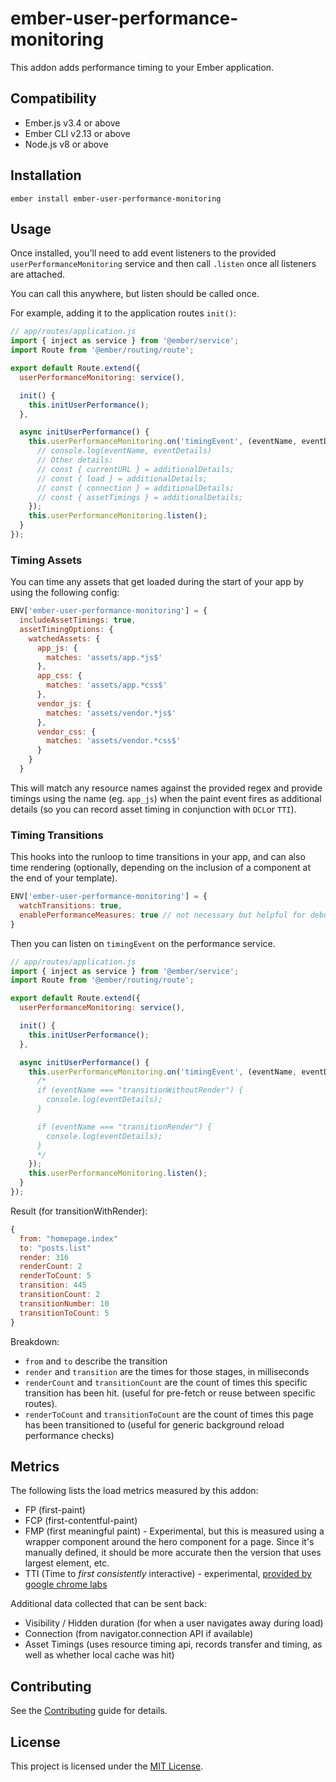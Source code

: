 ember-user-performance-monitoring
==============================================================================

This addon adds performance timing to your Ember application.


Compatibility
------------------------------------------------------------------------------

* Ember.js v3.4 or above
* Ember CLI v2.13 or above
* Node.js v8 or above


Installation
------------------------------------------------------------------------------

```
ember install ember-user-performance-monitoring
```

Usage
------------------------------------------------------------------------------

Once installed, you'll need to add event listeners to the provided `userPerformanceMonitoring` service and then call
`.listen` once all listeners are attached. 

You can call this anywhere, but listen should be called once.

For example, adding it to the application routes `init()`:

```js
// app/routes/application.js
import { inject as service } from '@ember/service';
import Route from '@ember/routing/route';

export default Route.extend({
  userPerformanceMonitoring: service(),

  init() {
    this.initUserPerformance();
  },

  async initUserPerformance() {
    this.userPerformanceMonitoring.on('timingEvent', (eventName, eventDetails, additionalDetails) => {
      // console.log(eventName, eventDetails)
      // Other details:
      // const { currentURL } = additionalDetails;
      // const { load } = additionalDetails;
      // const { connection } = additionalDetails;
      // const { assetTimings } = additionalDetails;
    });
    this.userPerformanceMonitoring.listen();
  }
});
```

### Timing Assets

You can time any assets that get loaded during the start of your app by using the following config:
```js
ENV['ember-user-performance-monitoring'] = {
  includeAssetTimings: true,
  assetTimingOptions: {
    watchedAssets: {
      app_js: {
        matches: 'assets/app.*js$'
      },
      app_css: {
        matches: 'assets/app.*css$'
      },
      vendor_js: {
        matches: 'assets/vendor.*js$'
      },
      vendor_css: {
        matches: 'assets/vendor.*css$'
      }
    }
  }
```

This will match any resource names against the provided regex and provide timings using the name (eg. `app_js`) when the paint event fires as additional details (so you can record asset timing in conjunction with `DCL`or `TTI`).

### Timing Transitions

This hooks into the runloop to time transitions in your app, and can also time rendering (optionally, depending on the inclusion of a component at the end of your template).

```js
ENV['ember-user-performance-monitoring'] = {
  watchTransitions: true,
  enablePerformanceMeasures: true // not necessary but helpful for debugging
}
```

Then you can listen on `timingEvent` on the performance service.
```js
// app/routes/application.js
import { inject as service } from '@ember/service';
import Route from '@ember/routing/route';

export default Route.extend({
  userPerformanceMonitoring: service(),

  init() {
    this.initUserPerformance();
  },

  async initUserPerformance() {
    this.userPerformanceMonitoring.on('timingEvent', (eventName, eventDetails, additionalDetails) => {
      /*
      if (eventName === "transitionWithoutRender") {
        console.log(eventDetails);
      }

      if (eventName === "transitionRender") {
        console.log(eventDetails);
      }
      */
    });
    this.userPerformanceMonitoring.listen();
  }
});
```

Result (for transitionWithRender):
```js
{
  from: "homepage.index"
  to: "posts.list"
  render: 316
  renderCount: 2
  renderToCount: 5
  transition: 445
  transitionCount: 2
  transitionNumber: 10
  transitionToCount: 5
}
```
Breakdown:
- `from` and `to` describe the transition
- `render` and `transition` are the times for those stages, in milliseconds
- `renderCount` and `transitionCount` are the count of times this specific transition has been hit. (useful for pre-fetch or reuse between specific routes).
- `renderToCount` and `transitionToCount` are the count of times this page has been transitioned to (useful for generic background reload performance checks)

Metrics
------------------------------------------------------------------------------
The following lists the load metrics measured by this addon:
- FP (first-paint)
- FCP (first-contentful-paint)
- FMP (first meaningful paint) - Experimental, but this is measured using a wrapper component around the hero component for a page. Since it's manually defined, it should be more accurate then the version that uses largest element, etc.
- TTI (Time to *first consistently* interactive) - experimental, [provided by google chrome labs](https://github.com/GoogleChromeLabs/tti-polyfill)

Additional data collected that can be sent back:
- Visibility / Hidden duration (for when a user navigates away during load)
- Connection (from navigator.connection API if available)
- Asset Timings (uses resource timing api, records transfer and timing, as well as whether local cache was hit)

Contributing
------------------------------------------------------------------------------

See the [Contributing](CONTRIBUTING.md) guide for details.


License
------------------------------------------------------------------------------

This project is licensed under the [MIT License](LICENSE.md).
